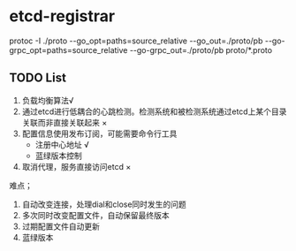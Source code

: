 # etcd-registrar


protoc -I ./proto --go_opt=paths=source_relative --go_out=./proto/pb --go-grpc_opt=paths=source_relative --go-grpc_out=./proto/pb proto/*.proto

## TODO List
1. 负载均衡算法√
2. 通过etcd进行低耦合的心跳检测。检测系统和被检测系统通过etcd上某个目录关联而非直接关联起来 ×
3. 配置信息使用发布订阅，可能需要命令行工具
   - 注册中心地址 √
   - 蓝绿版本控制
4. 取消代理，服务直接访问etcd ×

难点；
1. 自动改变连接，处理dial和close同时发生的问题
2. 多次同时改变配置文件，自动保留最终版本 
3. 过期配置文件自动更新
4. 蓝绿版本
